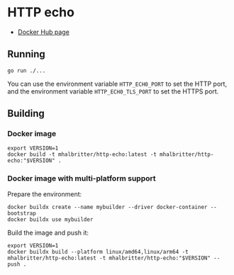 # HTTP echo

* [Docker Hub page](https://hub.docker.com/r/mhalbritter/http-echo)

## Running

```shell
go run ./...
```

You can use the environment variable `HTTP_ECH0_PORT` to set the HTTP port, and the environment variable `HTTP_ECH0_TLS_PORT` to set the HTTPS port. 

## Building

### Docker image

```shell
export VERSION=1
docker build -t mhalbritter/http-echo:latest -t mhalbritter/http-echo:"$VERSION" .
```

### Docker image with multi-platform support

Prepare the environment:

```shell
docker buildx create --name mybuilder --driver docker-container --bootstrap
docker buildx use mybuilder
```

Build the image and push it:

```shell
export VERSION=1
docker buildx build --platform linux/amd64,linux/arm64 -t mhalbritter/http-echo:latest -t mhalbritter/http-echo:"$VERSION" --push .
```
